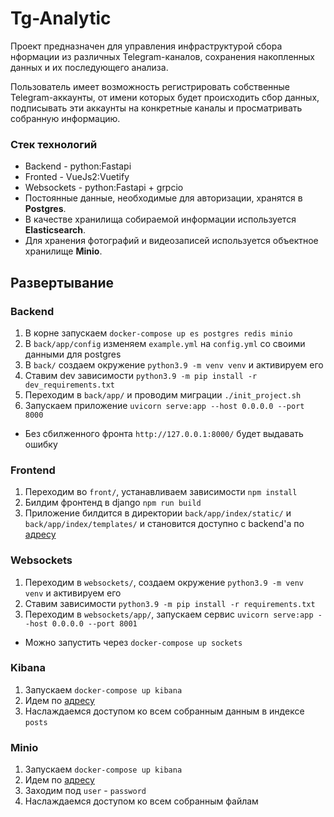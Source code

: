 # Tg-Analytic

Проект предназначен для управления инфраструктурой сбора нформации из различных Telegram-каналов,
сохранения накопленных данных и их последующего анализа.

Пользователь имеет возможность регистрировать собственные Telegram-аккаунты, от имени которых будет происходить
сбор данных, подписывать эти аккаунты на конкретные каналы и просматривать собранную информацию.

### Стек технологий
* Backend - python:Fastapi
* Fronted - VueJs2:Vuetify
* Websockets - python:Fastapi + grpcio
* Постоянные данные, необходимые для авторизации, хранятся в **Postgres**.
* В качестве хранилища собираемой информации используется **Elasticsearch**.
* Для хранения фотографий и видеозаписей используется объектное хранилище **Minio**.

## Развертывание
### Backend
1) В корне запускаем `docker-compose up es postgres redis minio`
2) В `back/app/config` изменяем `example.yml` на `config.yml` со своими данными для postgres
3) В `back/` создаем окружение `python3.9 -m venv venv` и активируем его
4) Ставим dev зависимости `python3.9 -m pip install -r dev_requirements.txt`
5) Переходим в `back/app/` и проводим миграции `./init_project.sh`
6) Запускаем приложение `uvicorn serve:app --host 0.0.0.0 --port 8000`
* Без сбилженного фронта `http://127.0.0.1:8000/` будет выдавать ошибку

### Frontend
1) Переходим во `front/`, устанавливаем зависимости `npm install`
2) Билдим фронтенд в django `npm run build`
3) Приложение билдится в директории `back/app/index/static/` и `back/app/index/templates/`
и становится доступно с backend'а по [адресу](http://127.0.0.1:8000/)

### Websockets
1) Переходим в `websockets/`, создаем окружение `python3.9 -m venv venv` и активируем его
2) Ставим зависимости `python3.9 -m pip install -r requirements.txt`
3) Переходим в `websockets/app/`, запускаем сервис `uvicorn serve:app --host 0.0.0.0 --port 8001`
* Можно запустить через `docker-compose up sockets`

### Kibana
1) Запускаем `docker-compose up kibana`
2) Идем по [адресу](http://127.0.0.1:5601)
3) Наслаждаемся доступом ко всем собранным данным в индексе `posts`

### Minio
1) Запускаем `docker-compose up kibana`
2) Идем по [адресу](http://127.0.0.1:9001/)
3) Заходим под `user` - `password`
3) Наслаждаемся доступом ко всем собранным файлам
